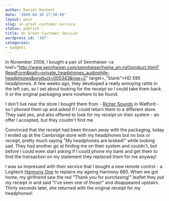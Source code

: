 ```yaml
---
author: Daniel Kennett
date: '2009-04-10 17:50:49'
layout: post
slug: on-great-customer-service
status: publish
title: On Great Customer Service
wordpress_id: '307'
categories:
- Gadgets
---
```


In November 2008, I bought a pair of Sennheiser <a href="http://www.sennheiser.com/sennheiser/home_en.nsf/product.html?ReadForm&path=private_headphones_audiophile-headphones&product=005343&row=2" target=_"blank">HD 595</a> headphones. A few weeks ago, they developed a really annoying rattle in the left can, so I set about looking for the receipt so I could take them back. It or the original packaging were nowhere to be found.

I don't live near the store I bought them from - <a href="http://www.richersounds.com/" target="_blank">Richer Sounds</a> in Watford - so I phoned them up and asked if I could return them to a different store. They said yes, and also offered to look for my receipt on their system - an offer I accepted, but they couldn't find me. 

Convinced that the receipt had been thrown away with the packaging, today I ended up at the Cambridge store with my headphones but no box or receipt, pretty much saying "My headphones are broked!" while looking sad. They had another go at finding me on their system and couldn't, but before I could even start asking if I could phone my bank and get them to find the transaction on my statement they replaced them for me anyway! 

I was so impressed with their service that I bought a new remote control - a Logitech <a href="http://www.logitech.com/index.cfm/remotes/universal_remotes/devices/3898&cl=US,EN" target="_blank">Harmony One</a> to replace my ageing Harmony 880. When we got home, my girlfriend saw the red "Thank you for purchasing!" leaflet they put my receipt in and said "I've seen one of those!" and disappeared upstairs. Thirty seconds later, she returned with the original receipt for my headphones!